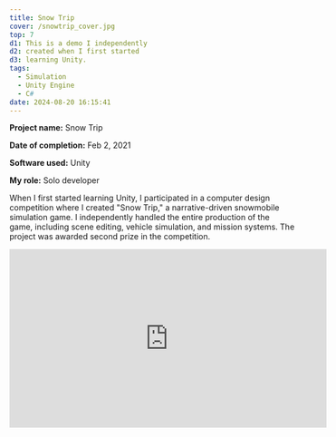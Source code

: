 ```yaml
---
title: Snow Trip
cover: /snowtrip_cover.jpg
top: 7
d1: This is a demo I independently 
d2: created when I first started 
d3: learning Unity. 
tags:
  - Simulation
  - Unity Engine
  - C#
date: 2024-08-20 16:15:41
---
```


**Project name:** Snow Trip

**Date of completion:**  Feb 2, 2021

**Software used:** Unity

**My role:** Solo developer

When I first started learning Unity, I participated in a  computer design competition where I created "Snow Trip," a narrative-driven snowmobile simulation game. I independently handled the entire production of the game, including scene editing, vehicle simulation, and mission systems. The project was awarded second prize in the competition.





<iframe width="560" height="315" src="https://www.youtube.com/embed/SGqzcNA1Avc?si=hj_QiOQ5QO4gFiEN" title="YouTube video player" frameborder="0" allow="accelerometer; autoplay; clipboard-write; encrypted-media; gyroscope; picture-in-picture; web-share" referrerpolicy="strict-origin-when-cross-origin" allowfullscreen></iframe>
